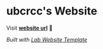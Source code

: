 
# ubcrcc's Website

Visit **[website url](#)** 🚀

_Built with [Lab Website Template](https://greene-lab.gitbook.io/lab-website-template-docs)_

